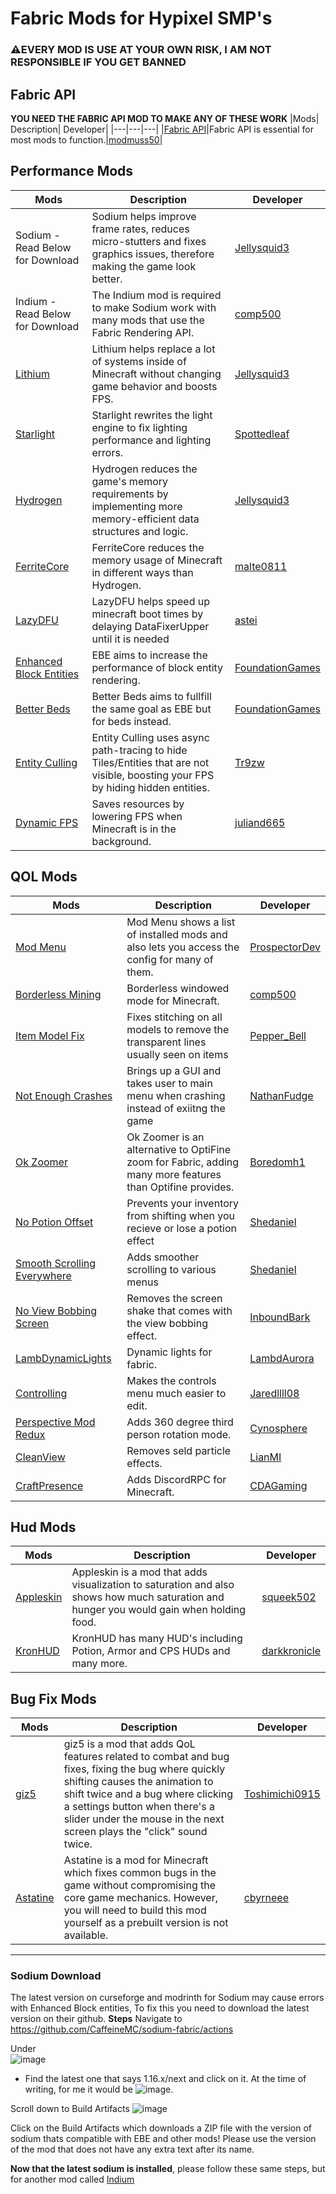 # Fabric Mods for Hypixel SMP's
### ⚠️**EVERY MOD IS USE AT YOUR OWN RISK, I AM NOT RESPONSIBLE IF YOU GET BANNED**
## Fabric API
**YOU NEED THE FABRIC API MOD TO MAKE ANY OF THESE WORK**
|Mods| Description| Developer|
|---|---|---|
|[Fabric API](https://www.curseforge.com/minecraft/mc-mods/fabric-api)|Fabric API is essential for most mods to function.|[modmuss50](https://www.curseforge.com/members/modmuss50/)|
## Performance Mods
| Mods     | Description | Developer|
| ----------- | ----------- |---|
|Sodium - Read Below for Download|Sodium helps improve frame rates, reduces micro-stutters and fixes graphics issues, therefore making the game look better.|[Jellysquid3](https://modrinth.com/user/TEZXhE2U)|
|Indium - Read Below for Download|The Indium mod is required to make Sodium work with many mods that use the Fabric Rendering API.|[comp500](https://github.com/comp500)|
|[Lithium](https://www.curseforge.com/minecraft/mc-mods/lithium)|Lithium helps replace a lot of systems inside of Minecraft without changing game behavior and boosts FPS.|[Jellysquid3](https://modrinth.com/user/TEZXhE2U)|
|[Starlight](https://github.com/Spottedleaf/Starlight/releases)|Starlight rewrites the light engine to fix lighting performance and lighting errors.|[Spottedleaf](https://github.com/Spottedleaf)|
|[Hydrogen](https://modrinth.com/mod/hydrogen)|Hydrogen reduces the game's memory requirements by implementing more memory-efficient data structures and logic.|[Jellysquid3](https://modrinth.com/user/TEZXhE2U)|
|[FerriteCore](https://modrinth.com/mod/ferrite-core)|FerriteCore reduces the memory usage of Minecraft in different ways than Hydrogen.|[malte0811](https://modrinth.com/user/cXzLZ8YY)|
|[LazyDFU](https://modrinth.com/mod/lazydfu)|LazyDFU helps speed up minecraft boot times by delaying DataFixerUpper until it is needed|[astei](https://modrinth.com/user/y0WF9UR5)|
|[Enhanced Block Entities](https://modrinth.com/mod/ebe)|EBE aims to increase the performance of block entity rendering.|[FoundationGames](https://modrinth.com/user/WH9NfS5R)|
|[Better Beds](https://www.modrinth.com/mod/better-beds)|Better Beds aims to fullfill the same goal as EBE but for beds instead.|[FoundationGames](https://www.modrinth.com/user/6YsSV9eP)|
|[Entity Culling](https://www.curseforge.com/minecraft/mc-mods/entityculling)|Entity Culling uses async path-tracing to hide Tiles/Entities that are not visible, boosting your FPS by hiding hidden entities.|[Tr9zw](https://www.curseforge.com/members/tr9zw/projects)|
|[Dynamic FPS](https://modrinth.com/mod/dynamic-fps/)|Saves resources by lowering FPS when Minecraft is in the background.|[juliand665](https://modrinth.com/user/HLI9Dbyv)|
## QOL Mods
| Mods     | Description | Developer|
| ----------- | ----------- |---|
|[Mod Menu](https://modrinth.com/mod/modmenu)|Mod Menu shows a list of installed mods and also lets you access the config for many of them.|[ProspectorDev](https://modrinth.com/user/Dc7EYhxG)|
|[Borderless Mining](https://www.curseforge.com/minecraft/mc-mods/borderless-mining)|Borderless windowed mode for Minecraft.|[comp500](https://www.curseforge.com/members/comp500/projects)|
|[Item Model Fix](https://www.curseforge.com/minecraft/mc-mods/item-model-fix)|Fixes stitching on all models to remove the transparent lines usually seen on items|[Pepper_Bell](https://www.curseforge.com/members/pepper_bell/projects)|
|[Not Enough Crashes](https://www.curseforge.com/minecraft/mc-mods/not-enough-crashes)|Brings up a GUI and takes user to main menu when crashing instead of exiitng the game|[NathanFudge](https://www.curseforge.com/members/natanfudge/projects)|
|[Ok Zoomer](https://modrinth.com/mod/ok-zoomer)|Ok Zoomer is an alternative to OptiFine zoom for Fabric, adding many more features than Optifine provides.|[Boredomh1](https://modrinth.com/user/277qw1N1)|
|[No Potion Offset](https://www.curseforge.com/minecraft/mc-mods/no-potion-offset/)|Prevents your inventory from shifting when you recieve or lose a potion effect|[Shedaniel](https://www.curseforge.com/members/shedaniel/projects)|
|[Smooth Scrolling Everywhere](https://www.curseforge.com/minecraft/mc-mods/smooth-scrolling-everywhere-fabric)|Adds smoother scrolling to various menus|[Shedaniel](https://www.curseforge.com/members/shedaniel/projects)|
|[No View Bobbing Screen](https://modrinth.com/mod/viewbobbingmod)|Removes the screen shake that comes with the view bobbing effect.|[InboundBark](https://modrinth.com/user/gykYW6ML)|
|[LambDynamicLights](https://modrinth.com/mod/lambdynamiclights)|Dynamic lights for fabric.|[LambdAurora](https://modrinth.com/user/rRnTb0fG)|
|[Controlling](https://www.curseforge.com/minecraft/mc-mods/controlling-for-fabric)|Makes the controls menu much easier to edit.|[Jaredllll08](https://www.curseforge.com/members/jaredlll08/projects)
|[Perspective Mod Redux](https://www.curseforge.com/minecraft/mc-mods/perspective-mod-redux)|Adds 360 degree third person rotation mode.|[Cynosphere](https://www.curseforge.com/members/cynosphere/projects)|
|[CleanView](https://www.curseforge.com/minecraft/mc-mods/cleanview-fabric)|Removes seld particle effects.|[LianMI](https://www.curseforge.com/members/lainmi/projects)|
|[CraftPresence](https://www.curseforge.com/minecraft/mc-mods/craftpresence)|Adds DiscordRPC for Minecraft.|[CDAGaming](https://www.curseforge.com/members/cdagaming_/projects)
## Hud Mods
|Mods| Description| Developer|
| ---| --- | --- |
|[Appleskin](https://www.curseforge.com/minecraft/mc-mods/appleskin/)| Appleskin is a mod that adds visualization to saturation and also shows how much saturation and hunger you would gain when holding food.|[squeek502](https://www.curseforge.com/members/squeek502)
|[KronHUD](https://www.curseforge.com/minecraft/mc-mods/kronhud)|KronHUD has many HUD's including Potion, Armor and CPS HUDs and many more.|[darkkronicle](https://www.curseforge.com/members/darkkronicle)
## Bug Fix Mods
|Mods| Description| Developer|
| ---| --- | --- |
|[giz5](https://github.com/Toshimichi0915/giz5)| giz5 is a mod that adds QoL features related to combat and bug fixes, fixing the bug where quickly shifting causes the animation to shift twice and a bug where clicking a settings button when there's a slider under the mouse in the next screen plays the "click" sound twice.|[Toshimichi0915](https://github.com/Toshimichi0915)
|[Astatine](https://github.com/cbyrneee/Astatine)| Astatine is a mod for Minecraft which fixes common bugs in the game without compromising the core game mechanics. However, you will need to build this mod yourself as a prebuilt version is not available. |[cbyrneee](https://github.com/cbyrneee)
---
### Sodium Download
The latest version on curseforge and modrinth for Sodium may cause errors with Enhanced Block entities, To fix this you need to download the latest version on their github.
**Steps**
Navigate to https://github.com/CaffeineMC/sodium-fabric/actions

Under  
![image](https://user-images.githubusercontent.com/75387946/118344071-fece8f00-b4f1-11eb-9836-27bce88ecc48.png)
- Find the latest one that says 1.16.x/next and click on it. At the time of writing, for me it would be  ![image](https://user-images.githubusercontent.com/75387946/118344080-13ab2280-b4f2-11eb-9aba-8a462ebe7f07.png).

Scroll down to Build Artifacts
![image](https://user-images.githubusercontent.com/75387946/118344082-1c9bf400-b4f2-11eb-93af-83e48be7663b.png)


Click on the Build Artifacts which downloads a ZIP file with the version of sodium thats compatible with EBE and other mods! Please use the version of the mod that does not have any extra text after its name.

**Now that the latest sodium is installed**, please follow these same steps, but for another mod called [Indium](https://github.com/comp500/Indium/actions)
